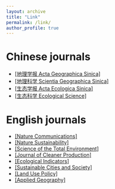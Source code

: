 ```yaml
---
layout: archive
title: "Link"
permalink: /link/
author_profile: true
---
```



Chinese journals
=====
* [[地理学报 Acta Geographica Sinica]](http://www.geog.com.cn/CN/0375-5444/home.shtml)  
* [[地理科学 Scientia Geographica Sinica]](http://geoscien.neigae.ac.cn/CN/1000-0690/home.shtml)  
* [[生态学报 Acta Ecologica Sinica]](http://www.ecologica.cn/stxb/ch/index.aspx)  
* [[生态科学 Ecological Science]](http://journal15.magtechjournal.com/Jwk_stkx/CN/volumn/current.shtml)  


English journals
=====
* [[Nature Communications]](https://www.nature.com/ncomms/)  
* [[Nature Sustainability]](https://www.sciencedirect.com/journal/science-of-the-total-environment)  
* [[Science of the Total Environment]](https://www.sciencedirect.com/journal/science-of-the-total-environment)  
* [[Journal of Cleaner Production]](https://www.journals.elsevier.com/journal-of-cleaner-production)  
* [[Ecological Indicators]](https://www.sciencedirect.com/journal/ecological-indicators)  
* [[Sustainable Cities and Society]](https://www.sciencedirect.com/journal/sustainable-cities-and-society)  
* [[Land Use Policy]](https://www.sciencedirect.com/journal/land-use-policy)  
* [[Applied Geography]](https://www.sciencedirect.com/journal/applied-geography)  

